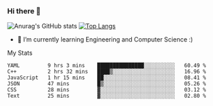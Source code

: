 ### Hi there 👋

![Anurag's GitHub stats](https://github-readme-stats.vercel.app/api?username=MatteoIorio11&show_icons=true&theme=dark) 
[![Top Langs](https://github-readme-stats.vercel.app/api/top-langs/?username=MatteoIorio11&theme=dark)](https://github.com/MatteoIorio11/github-readme-stats)

- 🌱 I’m currently learning Engineering and Computer Science :)

<!--
**MatteoIorio11/MatteoIorio11** is a ✨ _special_ ✨ repository because its `README.md` (this file) appears on your GitHub profile.

Here are some ideas to get you started:

- 🔭 I’m currently working on ...
- 🌱 I’m currently learning ...
- 👯 I’m looking to collaborate on ...
- 🤔 I’m looking for help with ...
- 💬 Ask me about ...
- 📫 How to reach me: ...
- 😄 Pronouns: ...
- ⚡ Fun fact: ...
-->
My Stats
<!--START_SECTION:waka-->

```text
YAML         9 hrs 3 mins    ███████████████░░░░░░░░░░   60.49 %
C++          2 hrs 32 mins   ████▒░░░░░░░░░░░░░░░░░░░░   16.96 %
JavaScript   1 hr 15 mins    ██░░░░░░░░░░░░░░░░░░░░░░░   08.41 %
JSON         47 mins         █▒░░░░░░░░░░░░░░░░░░░░░░░   05.26 %
CSS          28 mins         ▓░░░░░░░░░░░░░░░░░░░░░░░░   03.12 %
Text         25 mins         ▓░░░░░░░░░░░░░░░░░░░░░░░░   02.80 %
```

<!--END_SECTION:waka-->
